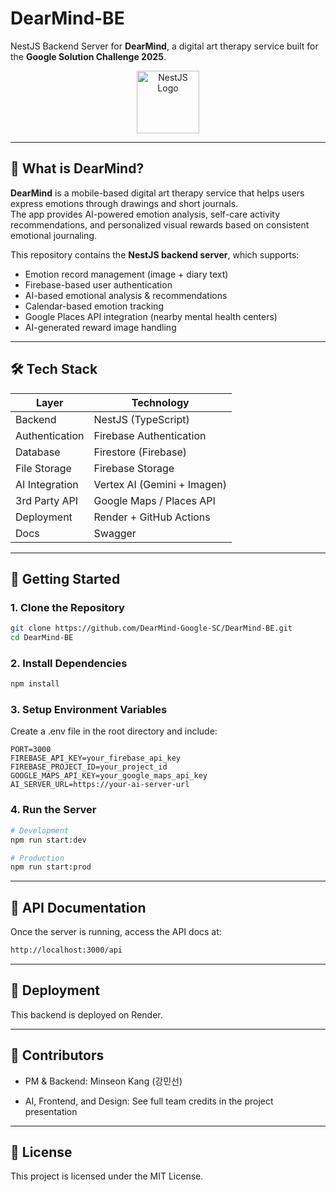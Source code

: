 # DearMind-BE

NestJS Backend Server for **DearMind**, a digital art therapy service built for the **Google Solution Challenge 2025**.

<p align="center">
  <img src="https://nestjs.com/img/logo-small.svg" width="100" alt="NestJS Logo" />
</p>

---

## 🧠 What is DearMind?

**DearMind** is a mobile-based digital art therapy service that helps users express emotions through drawings and short journals.  
The app provides AI-powered emotion analysis, self-care activity recommendations, and personalized visual rewards based on consistent emotional journaling.

This repository contains the **NestJS backend server**, which supports:

- Emotion record management (image + diary text)
- Firebase-based user authentication
- AI-based emotional analysis & recommendations
- Calendar-based emotion tracking
- Google Places API integration (nearby mental health centers)
- AI-generated reward image handling

---

## 🛠️ Tech Stack

| Layer          | Technology |
|----------------|------------|
| Backend        | NestJS (TypeScript) |
| Authentication | Firebase Authentication |
| Database       | Firestore (Firebase) |
| File Storage   | Firebase Storage |
| AI Integration | Vertex AI (Gemini + Imagen) |
| 3rd Party API  | Google Maps / Places API |
| Deployment     | Render + GitHub Actions |
| Docs           | Swagger |

---

## 🚀 Getting Started

### 1. Clone the Repository

```bash
git clone https://github.com/DearMind-Google-SC/DearMind-BE.git
cd DearMind-BE
```

### 2. Install Dependencies

```bash
npm install
```

### 3. Setup Environment Variables

Create a .env file in the root directory and include:

```envv
PORT=3000
FIREBASE_API_KEY=your_firebase_api_key
FIREBASE_PROJECT_ID=your_project_id
GOOGLE_MAPS_API_KEY=your_google_maps_api_key
AI_SERVER_URL=https://your-ai-server-url
```

### 4. Run the Server

```bash
# Development
npm run start:dev

# Production
npm run start:prod
```

---

## 📘 API Documentation

Once the server is running, access the API docs at:

```bash
http://localhost:3000/api
```

---

## 🚢 Deployment

This backend is deployed on Render.

---

## 👥 Contributors

- PM & Backend: Minseon Kang (강민선)

- AI, Frontend, and Design: See full team credits in the project presentation

---

## 📄 License

This project is licensed under the MIT License.
